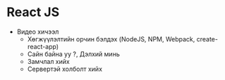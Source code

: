 # React JS

* Видео хичээл
	* Хөгжүүлэлтийн орчин бэлдэх (NodeJS, NPM, Webpack, create-react-app)
	* Сайн байна уу ?, Дэлхий минь
	* Замчлал хийх
	* Сервертэй холболт хийх

